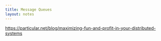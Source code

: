 ```yaml
---
title: Message Queues
layout: notes
---
```


https://particular.net/blog/maximizing-fun-and-profit-in-your-distributed-systems
